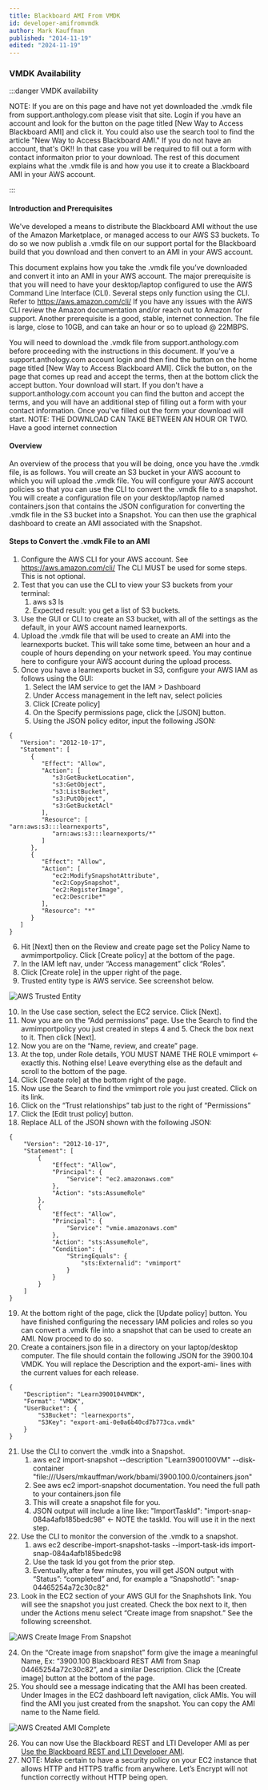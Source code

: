 ```yaml
---
title: Blackboard AMI From VMDK
id: developer-amifromvmdk
author: Mark Kauffman
published: "2014-11-19"
edited: "2024-11-19"
---
```


### VMDK Availability
:::danger VMDK availability

NOTE: If you are on this page and have not yet downloaded the .vmdk file from support.anthology.com please visit that site. Login if you have an account and look for the button on the page titled [New Way to Access Blackboard AMI] and click it. You could also use the search tool to find the article "New Way to Access Blackboard AMI."  If you do not have an account, that's OK!! In that case you will be required to fill out a form with contact informaiton prior to your download. The rest of this document explains what the .vmdk file is and how you use it to create a Blackboard AMI in your AWS account.

:::

#### Introduction and Prerequisites
We've developed a means to distribute the Blackboard AMI without the use of the Amazon Marketplace, or managed access to our AWS S3 buckets. To do so we now publish a .vmdk file on our support portal for the Blackboard build that you download and then convert to an AMI in your AWS account.

This document explains how you take the .vmdk file you’ve downloaded and convert it into an AMI in your AWS account. The major prerequisite is that you will need to have your desktop/laptop configured to use the AWS Command Line Interface (CLI).  Several steps only function using the CLI. Refer to https://aws.amazon.com/cli/ If you have any issues with the AWS CLI review the Amazon documentation and/or reach out to Amazon for support. Another prerequisite is a good, stable, internet connection. The file is large, close to 10GB, and can take an hour or so to upload @ 22MBPS. 

You will need to download the .vmdk file from support.anthology.com before proceeding with the instructions in this document. If you've a support.anthology.com account login and then find the button on the home page titled [New Way to Access Blackboard AMI]. Click the button, on the page that comes up read and accept the terms, then at the bottom click the accept button. Your download will start. If you don't have a support.anthology.com account you can find the button and accept the terms, and you will have an additional step of filling out a form with your contact information. Once you've filled out the form your download will start. NOTE: THE DOWNLOAD CAN TAKE BETWEEN AN HOUR OR TWO. Have a good internet connection

#### Overview

An overview of the process that you will be doing, once you have the .vmdk file, is as follows. You will create an S3 bucket in your AWS account to which you will upload the .vmdk file. You will configure your AWS account policies so that you can use the CLI to convert the .vmdk file to a snapshot. You will create a configuration file on your desktop/laptop named containers.json that contains the JSON configuration for converting the .vmdk file in the S3 bucket into a Snapshot. You can then use the graphical dashboard to create an AMI associated with the Snapshot.

#### Steps to Convert the .vmdk File to an AMI

1. Configure the AWS CLI for your AWS account. See https://aws.amazon.com/cli/ The CLI MUST be used for some steps. This is not optional.
2.	Test that you can use the CLI to view your S3 buckets from your terminal:
    1. aws s3 ls 
    2. Expected result: you get a list of S3 buckets.
3.	Use the GUI or CLI to create an S3 bucket, with all of the settings as the default, in your AWS account named learnexports.
4.	Upload the .vmdk file that will be used to create an AMI into the learnexports bucket. This will take some time, between an hour and a couple of hours depending on your network speed. You may continue here to configure your AWS account during the upload process.
5.	Once you have a learnexports bucket in S3, configure your AWS IAM as follows using the GUI:
    1.	Select the IAM service to get the IAM > Dashboard
    1.	Under Access management in the left nav, select policies
    1.	Click [Create policy]
    1.	On the Specify permissions page, click the [JSON] button.
    1.	Using the JSON policy editor, input the following JSON:
```
{
   "Version": "2012-10-17",
   "Statement": [
      {
         "Effect": "Allow",
         "Action": [
            "s3:GetBucketLocation",
            "s3:GetObject",
            "s3:ListBucket",
            "s3:PutObject",
            "s3:GetBucketAcl"
         ],
         "Resource": [
"arn:aws:s3:::learnexports",
            "arn:aws:s3:::learnexports/*"
         ]
      },
      {
         "Effect": "Allow",
         "Action": [
            "ec2:ModifySnapshotAttribute",
            "ec2:CopySnapshot",
            "ec2:RegisterImage",
            "ec2:Describe*"
         ],
         "Resource": "*"
      }
   ]
}
```  
6.	Hit [Next] then on the Review and create page set the Policy Name to avmimportpolicy. Click [Create policy] at the bottom of the page.
7.	In the IAM left nav, under “Access management” click “Roles”.
8.	Click [Create role] in the upper right of the page.
9.	Trusted entity type is AWS service.  See screenshot below.

![AWS Trusted Entity](/assets/img/AWSTrustedEntity.png)

10.	In the Use case section, select the EC2 service. Click [Next].
11.	Now you are on the “Add permissions” page. Use the Search to find the avmimportpolicy you just created in steps 4 and 5. Check the box next to it. Then click [Next].
12.	Now you are on the “Name, review, and create” page. 
13.	At the top, under Role details, YOU MUST NAME THE ROLE vmimport  <- exactly this. Nothing else! Leave everything else as the default and scroll to the bottom of the page.
14.	Click [Create role] at the bottom right of the page.
15.	Now use the Search to find the vmimport role you just created. Click on its link.
16.	Click on the “Trust relationships” tab just to the right of “Permissions”
17.	Click the [Edit trust policy] button.
18.	 Replace ALL of the JSON shown with the following JSON:
```
{
    "Version": "2012-10-17",
    "Statement": [
        {
            "Effect": "Allow",
            "Principal": {
                "Service": "ec2.amazonaws.com"
            },
            "Action": "sts:AssumeRole"
        },
        {
            "Effect": "Allow",
            "Principal": {
                "Service": "vmie.amazonaws.com"
            },
            "Action": "sts:AssumeRole",
            "Condition": {
                "StringEquals": {
                    "sts:Externalid": "vmimport"
                }
            }
        }
    ]
}
```
19.	At the bottom right of the page, click the [Update policy] button. You have finished configuring the necessary IAM policies and roles so you can convert a .vmdk file into a snapshot that can be used to create an AMI. Now proceed to do so.
20.	Create a containers.json file in a directory on your laptop/desktop computer. The file should contain the following JSON for the 3900.104 VMDK. You will replace the Description and the export-ami- lines with the current values for each release.
```
{
    "Description": "Learn3900104VMDK",
    "Format": "VMDK",
    "UserBucket": {
        "S3Bucket": "learnexports",
        "S3Key": "export-ami-0e0a6b40cd7b773ca.vmdk"
    }
}
```
21.	Use the CLI to convert the .vmdk into a Snapshot.
    1.	aws ec2 import-snapshot --description "Learn3900100VM" --disk-container "file:///Users/mkauffman/work/bbami/3900.100.0/containers.json"
    1.	See aws ec2 import-snapshot documentation. You need the full path to your containers.json file
    1.	This will create a snapshot file for you.
    1.	JSON output will include a line like: "ImportTaskId": "import-snap-084a4afb185bedc98" <- NOTE the taskId. You will use it in the next step.
22.	Use the CLI to monitor the conversion of the .vmdk to a snapshot.
    1.	aws ec2 describe-import-snapshot-tasks --import-task-ids import-snap-084a4afb185bedc98
    1.	Use the task Id you got from the prior step.
    1.	Eventually,after a few minutes, you will get JSON output with “Status”: “completed” and, for example a “SnapshotId”: "snap-04465254a72c30c82"  
23.	Look in the EC2 section of your AWS GUI for the Snaphshots link. You will see the snapshot you just created. Check the box next to it, then under the Actions menu select “Create image from snapshot.” See the following screenshot.

![AWS Create Image From Snapshot](/assets/img/AWSCreateImageFromSnapshot.png)

24.	On the “Create image from snapshot” form give the image a meaningful Name, Ex:  “3900.100 Blackboard REST AMI from Snap 04465254a72c30c82”, and a similar Description.  Click the [Create image] button at the bottom of the page.
25.	You should see a message indicating that the AMI has been created. Under Images in the EC2 dashboard left navigation, click AMIs. You will find the AMI you just created from the snapshot. You can copy the AMI name to the Name field.

![AWS Created AMI Complete](/assets/img/AWSCreatedAMIComplete.png)

26.	You can now Use the Blackboard REST and LTI Developer AMI as per [Use the Blackboard REST and LTI Developer AMI](docs/developer-ami.md#use-the-blackboard-rest-and-lti-developer-ami).
27.	NOTE: Make certain to have a security policy on your EC2 instance that allows HTTP and HTTPS traffic from anywhere. Let’s Encrypt will not function correctly without HTTP being open.
